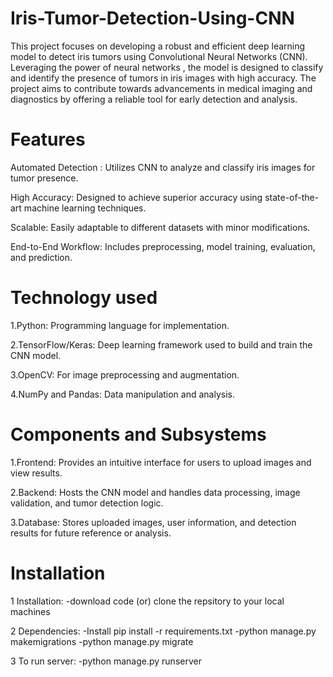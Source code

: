# Iris-Tumor-Detection-Using-CNN
This project focuses on developing a robust and efficient deep learning model to detect iris tumors using Convolutional Neural Networks (CNN). Leveraging the power of neural networks , the model is designed to classify and identify the presence of tumors in iris images with high accuracy. The project aims to contribute towards advancements in medical imaging and diagnostics by offering a reliable tool for early detection and analysis.

# Features
Automated Detection : Utilizes CNN to analyze and classify iris images for tumor presence.

High Accuracy: Designed to achieve superior accuracy using state-of-the-art machine learning techniques.

Scalable: Easily adaptable to different datasets with minor modifications.

End-to-End Workflow: Includes preprocessing, model training, evaluation, and prediction.

# Technology used
1.Python: Programming language for implementation.

2.TensorFlow/Keras: Deep learning framework used to build and train the CNN model.

3.OpenCV: For image preprocessing and augmentation.

4.NumPy and Pandas: Data manipulation and analysis.

# Components and Subsystems
1.Frontend: Provides an intuitive interface for users to upload images and view results.

2.Backend: Hosts the CNN model and handles data processing, image validation, and tumor detection logic.

3.Database: Stores uploaded images, user information, and detection results for future reference or analysis.

# Installation
1 Installation: -download code (or) clone the repsitory to your local machines

2 Dependencies: -Install pip install -r requirements.txt -python manage.py makemigrations -python manage.py migrate

3 To run server: -python manage.py runserver
